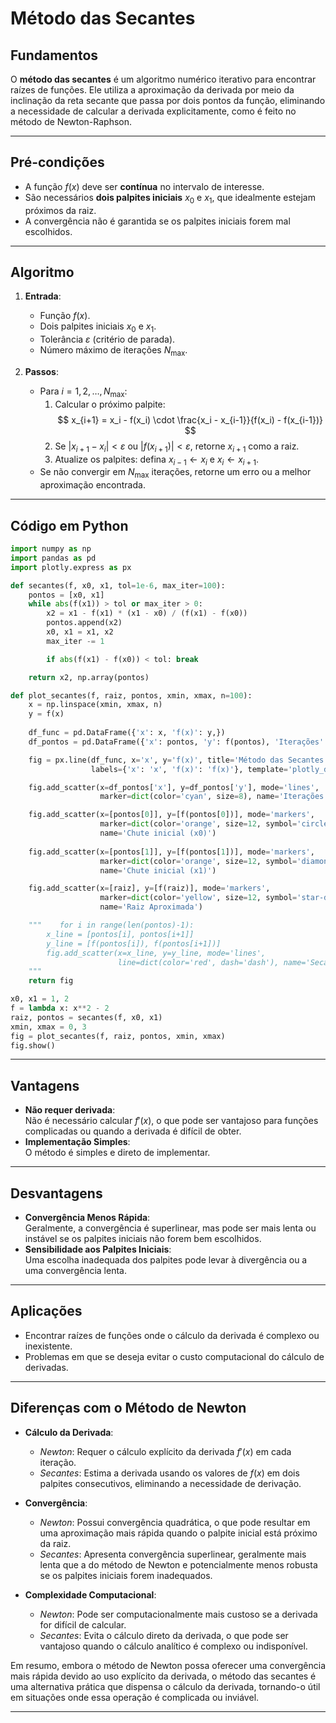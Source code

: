 # Método das Secantes
## Fundamentos

O **método das secantes** é um algoritmo numérico iterativo para encontrar raízes de funções. Ele utiliza a aproximação da derivada por meio da inclinação da reta secante que passa por dois pontos da função, eliminando a necessidade de calcular a derivada explicitamente, como é feito no método de Newton-Raphson.

---

## Pré-condições

- A função $f(x)$ deve ser **contínua** no intervalo de interesse.
- São necessários **dois palpites iniciais** $x_0$ e $x_1$, que idealmente estejam próximos da raiz.
- A convergência não é garantida se os palpites iniciais forem mal escolhidos.

---

## Algoritmo

1. **Entrada**:
   - Função $f(x)$.
   - Dois palpites iniciais $x_0$ e $x_1$.
   - Tolerância $\varepsilon$ (critério de parada).
   - Número máximo de iterações $N_{\text{max}}$.

2. **Passos**:
   - Para $i = 1, 2, \dots, N_{\text{max}}$:
     1. Calcular o próximo palpite:
        $$
        x_{i+1} = x_i - f(x_i) \cdot \frac{x_i - x_{i-1}}{f(x_i) - f(x_{i-1})}
        $$
     2. Se $|x_{i+1} - x_i| < \varepsilon$ ou $|f(x_{i+1})| < \varepsilon$, retorne $x_{i+1}$ como a raiz.
     3. Atualize os palpites: defina $x_{i-1} \leftarrow x_i$ e $x_i \leftarrow x_{i+1}$.
   - Se não convergir em $N_{\text{max}}$ iterações, retorne um erro ou a melhor aproximação encontrada.

---

## Código em Python
~~~python
import numpy as np
import pandas as pd
import plotly.express as px

def secantes(f, x0, x1, tol=1e-6, max_iter=100):
    pontos = [x0, x1]
    while abs(f(x1)) > tol or max_iter > 0:
        x2 = x1 - f(x1) * (x1 - x0) / (f(x1) - f(x0))
        pontos.append(x2)
        x0, x1 = x1, x2
        max_iter -= 1

        if abs(f(x1) - f(x0)) < tol: break

    return x2, np.array(pontos)

def plot_secantes(f, raiz, pontos, xmin, xmax, n=100):
    x = np.linspace(xmin, xmax, n)
    y = f(x)
    
    df_func = pd.DataFrame({'x': x, 'f(x)': y,})
    df_pontos = pd.DataFrame({'x': pontos, 'y': f(pontos), 'Iterações': range(len(pontos))})

    fig = px.line(df_func, x='x', y='f(x)', title='Método das Secantes', 
                  labels={'x': 'x', 'f(x)': 'f(x)'}, template='plotly_dark')

    fig.add_scatter(x=df_pontos['x'], y=df_pontos['y'], mode='lines', 
                    marker=dict(color='cyan', size=8), name='Iterações')

    fig.add_scatter(x=[pontos[0]], y=[f(pontos[0])], mode='markers', 
                    marker=dict(color='orange', size=12, symbol='circle'),
                    name='Chute inicial (x0)')
    
    fig.add_scatter(x=[pontos[1]], y=[f(pontos[1])], mode='markers', 
                    marker=dict(color='orange', size=12, symbol='diamond'),
                    name='Chute inicial (x1)')

    fig.add_scatter(x=[raiz], y=[f(raiz)], mode='markers',
                    marker=dict(color='yellow', size=12, symbol='star-diamond'),
                    name='Raiz Aproximada')

    """    for i in range(len(pontos)-1):
        x_line = [pontos[i], pontos[i+1]]
        y_line = [f(pontos[i]), f(pontos[i+1])]
        fig.add_scatter(x=x_line, y=y_line, mode='lines', 
                        line=dict(color='red', dash='dash'), name='Secantes')
    """
    return fig

x0, x1 = 1, 2
f = lambda x: x**2 - 2
raiz, pontos = secantes(f, x0, x1)
xmin, xmax = 0, 3
fig = plot_secantes(f, raiz, pontos, xmin, xmax)
fig.show()
~~~



---


## Vantagens

- **Não requer derivada**:  
  Não é necessário calcular $f'(x)$, o que pode ser vantajoso para funções complicadas ou quando a derivada é difícil de obter.
- **Implementação Simples**:  
  O método é simples e direto de implementar.

---

## Desvantagens

- **Convergência Menos Rápida**:  
  Geralmente, a convergência é superlinear, mas pode ser mais lenta ou instável se os palpites iniciais não forem bem escolhidos.
- **Sensibilidade aos Palpites Iniciais**:  
  Uma escolha inadequada dos palpites pode levar à divergência ou a uma convergência lenta.

---

## Aplicações

- Encontrar raízes de funções onde o cálculo da derivada é complexo ou inexistente.
- Problemas em que se deseja evitar o custo computacional do cálculo de derivadas.

---

## Diferenças com o Método de Newton

- **Cálculo da Derivada**:
  - *Newton*: Requer o cálculo explícito da derivada $f'(x)$ em cada iteração.
  - *Secantes*: Estima a derivada usando os valores de $f(x)$ em dois palpites consecutivos, eliminando a necessidade de derivação.

- **Convergência**:
  - *Newton*: Possui convergência quadrática, o que pode resultar em uma aproximação mais rápida quando o palpite inicial está próximo da raiz.
  - *Secantes*: Apresenta convergência superlinear, geralmente mais lenta que a do método de Newton e potencialmente menos robusta se os palpites iniciais forem inadequados.

- **Complexidade Computacional**:
  - *Newton*: Pode ser computacionalmente mais custoso se a derivada for difícil de calcular.
  - *Secantes*: Evita o cálculo direto da derivada, o que pode ser vantajoso quando o cálculo analítico é complexo ou indisponível.

Em resumo, embora o método de Newton possa oferecer uma convergência mais rápida devido ao uso explícito da derivada, o método das secantes é uma alternativa prática que dispensa o cálculo da derivada, tornando-o útil em situações onde essa operação é complicada ou inviável.

---